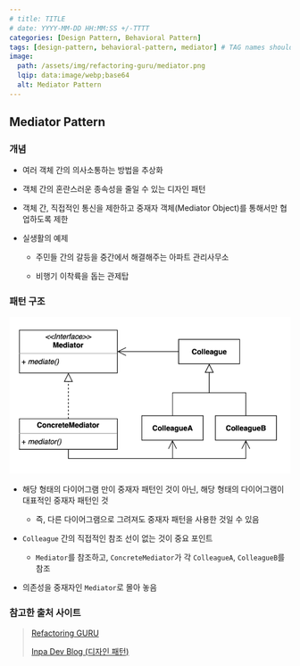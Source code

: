 ```yaml
---
# title: TITLE
# date: YYYY-MM-DD HH:MM:SS +/-TTTT
categories: [Design Pattern, Behavioral Pattern]
tags: [design-pattern, behavioral-pattern, mediator] # TAG names should always be lowercase
image:
  path: /assets/img/refactoring-guru/mediator.png
  lqip: data:image/webp;base64
  alt: Mediator Pattern
---
```


## Mediator Pattern

### 개념

- 여러 객체 간의 의사소통하는 방법을 추상화

- 객체 간의 혼란스러운 종속성을 줄일 수 있는 디자인 패턴

- 객체 간, 직접적인 통신을 제한하고 중재자 객체(Mediator Object)를 통해서만 협업하도록 제한

- 실생활의 예제

  - 주민들 간의 갈등을 중간에서 해결해주는 아파트 관리사무소

  - 비행기 이착륙을 돕는 관제탑

### 패턴 구조

![mediator](/assets/img/structure/mediator.png)

- 해당 형태의 다이어그램 만이 중재자 패턴인 것이 아닌, 해당 형태의 다이어그램이 대표적인 중재자 패턴인 것

  - 즉, 다른 다이어그램으로 그려져도 중재자 패턴을 사용한 것일 수 있음

- `Colleague` 간의 직접적인 참조 선이 없는 것이 중요 포인트

  - `Mediator`를 참조하고, `ConcreteMediator`가 각 `ColleagueA`, `ColleagueB`를 참조

- 의존성을 중재자인 `Mediator`로 몰아 놓음

### 참고한 출처 사이트

> [Refactoring GURU](https://refactoring.guru/ko/design-patterns)
>
> [Inpa Dev Blog (디자인 패턴)](https://inpa.tistory.com/category/%EB%94%94%EC%9E%90%EC%9D%B8%20%ED%8C%A8%ED%84%B4)
